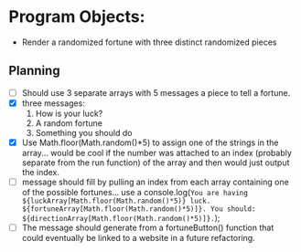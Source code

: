 # Program Objects: 
- Render a randomized fortune with three distinct randomized pieces 

## Planning 

- [ ] Should use 3 separate arrays with 5 messages a piece to tell a fortune. 
- [x] three messages:
  1. How is your luck? 
  2. A random fortune
  3. Something you should do
- [x] Use Math.floor(Math.random()*5) to assign one of the strings in the array... would be cool if the number was attached to an index (probably separate from the run function) of the array and then would just output the index.
- [ ] message should fill by pulling an index from each array containing one of the possible fortunes... use a console.log(`You are having ${luckArray[Math.floor(Math.random()*5)} luck. ${fortuneArray[Math.floor(Math.random()*5)]}. You should: ${directionArray[Math.floor(Math.random()*5)]}.`); 
- [ ] The message should generate from a fortuneButton() function that could eventually be linked to a website in a future refactoring. 